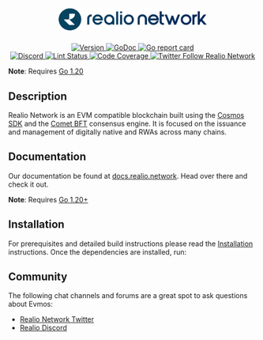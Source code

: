 
<div align="center">
  <h1> <img src="./assets/network.svg" alt="Realio Logo" width="300px" /> </h1>
</div>

<div align="center">
  <a href="https://github.com/evmos/realiotech/realio-network/releases/latest">
    <img alt="Version" src="https://img.shields.io/github/v/tag/realiotech/realio-network.svg" />
  </a>
  <a href="https://pkg.go.dev/github.com/realiotech/realio-network/">
    <img alt="GoDoc" src="https://godoc.org/github.com/realiotech/realio-network/?status.svg" />
  </a>
  <a href="https://goreportcard.com/report/github.com/realiotech/realio-network">
    <img alt="Go report card" src="https://goreportcard.com/badge/github.com/realiotech/realio-network"/>
  </a>
</div>
<div align="center">
  <a href="https://discord.gg/Nv9EUbRnKb">
    <img alt="Discord" src="https://img.shields.io/discord/1016319560581914747.svg" />
  </a>
  <a href="https://github.com/realiotech/realio-network/actions?query=branch%3Amain+workflow%3ALint">
    <img alt="Lint Status" src="https://github.com/realiotech/realio-network/actions/workflows/lint.yml/badge.svg?branch=main" />
  </a>
  <a href="https://codecov.io/gh/realiotech/realio-network">
    <img alt="Code Coverage" src="https://codecov.io/gh/realiotech/realio-network/branch/main/graph/badge.svg" />
  </a>
  <a href="https://twitter.com/realio_network">
    <img alt="Twitter Follow Realio Network" src="https://img.shields.io/twitter/follow/Realio_Network"/>
  </a>
</div>

**Note**: Requires [Go 1.20](https://golang.org/dl/)

## Description

Realio Network is an EVM compatible blockchain built using the [Cosmos SDK](https://github.com/cosmos/cosmos-sdk/) and the [Comet BFT](https://github.com/cometbft/cometbft) consensus engine. It is focused on the issuance and management of digitally native and RWAs across many chains.

## Documentation

Our documentation be found at [docs.realio.network](https://docs.realio.network).
Head over there and check it out.

**Note**: Requires [Go 1.20+](https://golang.org/dl/)

## Installation

For prerequisites and detailed build instructions
please read the [Installation](https://docs.realio.network/fullnode/setup) instructions.
Once the dependencies are installed, run:

## Community

The following chat channels and forums are a great spot to ask questions about Evmos:

- [Realio Network Twitter](https://twitter.com/Realio_Network)
- [Realio Discord](https://discord.gg/Nv9EUbRnKb)
